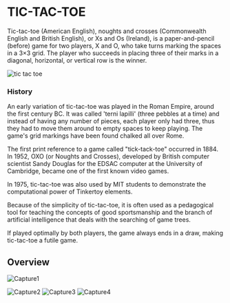 # TIC-TAC-TOE
Tic-tac-toe (American English), noughts and crosses (Commonwealth English and British English), or Xs and Os (Ireland), is a paper-and-pencil (before) game for two players, X and O, who take turns marking the spaces in a 3×3 grid. The player who succeeds in placing three of their marks in a diagonal, horizontal, or vertical row is the winner. 

![tic tac toe](http://www.thepopularapps.com/application/upload/Apps/2017/05/tic-tac-toe-game-free-29.png) 

### History
An early variation of tic-tac-toe was played in the Roman Empire, around the first century BC. It was called 'terni lapilli' (three pebbles at a time) and instead of having any number of pieces, each player only had three, thus they had to move them around to empty spaces to keep playing. The game's grid markings have been found chalked all over Rome.
   
The first print reference to a game called "tick-tack-toe" occurred in 1884.
In 1952, OXO (or Noughts and Crosses), developed by British computer scientist Sandy Douglas for the EDSAC computer at the University of Cambridge, became one of the first known video games.

In 1975, tic-tac-toe was also used by MIT students to demonstrate the computational power of Tinkertoy elements.
   
Because of the simplicity of tic-tac-toe, it is often used as a pedagogical tool for teaching the concepts of good sportsmanship and the branch of artificial intelligence that deals with the searching of game trees.
   
If played optimally by both players, the game always ends in a draw, making tic-tac-toe a futile game.

## Overview

![Capture1](https://user-images.githubusercontent.com/80679363/114270770-cb4ca080-9a2b-11eb-89b9-51292b8e367a.PNG)

![Capture2](https://user-images.githubusercontent.com/80679363/114270798-f2a36d80-9a2b-11eb-9fc2-67e618f754e6.PNG)   ![Capture3](https://user-images.githubusercontent.com/80679363/114270826-1961a400-9a2c-11eb-82c4-0b308b97b8f3.PNG)      ![Capture4](https://user-images.githubusercontent.com/80679363/114270832-21b9df00-9a2c-11eb-8d6b-fe534cf35481.PNG)


